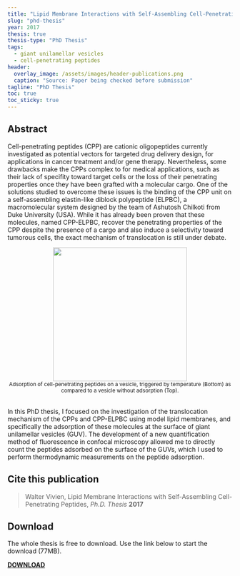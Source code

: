 ```yaml
---
title: "Lipid Membrane Interactions with Self-Assembling Cell-Penetrating Peptides"
slug: "phd-thesis"
year: 2017
thesis: true
thesis-type: "PhD Thesis"
tags:
  - giant unilamellar vesicles
  - cell-penetrating peptides
header:
  overlay_image: /assets/images/header-publications.png
  caption: "Source: Paper being checked before submission"
tagline: "PhD Thesis"
toc: true
toc_sticky: true
---
```


## Abstract

Cell-penetrating peptides (CPP) are cationic oligopeptides currently investigated as potential vectors
for targeted drug delivery design, for applications in cancer treatment and/or gene therapy.
Nevertheless, some drawbacks make the CPPs complex to for medical applications, such as their
lack of specifity toward target cells or the loss of their penetrating properties once they have been
grafted with a molecular cargo. One of the solutions studied to overcome these issues is the binding
of the CPP unit on a self-assembling elastin-like diblock polypeptide (ELPBC), a macromolecular
system designed by the team of Ashutosh Chilkoti from Duke University (USA). While it has already
been proven that these molecules, named CPP-ELPBC, recover the penetrating properties of the
CPP despite the presence of a cargo and also induce a selectivity toward tumorous cells, the exact
mechanism of translocation is still under debate.

<center><img src="{{ site.baseurl }}/assets/images/publications/abstract_phd_thesis.jpg" width='300' height='300'/></center>
<center><sub>Adsorption of cell-penetrating peptides on a vesicle, triggered by temperature (Bottom) as compared to a vesicle without adsorption (Top).</sub></center>
<br>

In this PhD thesis, I focused on the investigation of the translocation mechanism of the CPPs and
CPP-ELPBC using model lipid membranes, and specifically the adsorption of these molecules at the
surface of giant unilamellar vesicles (GUV). The development of a new quantification method of
fluorescence in confocal microscopy allowed me to directly count the peptides adsorbed on the
surface of the GUVs, which I used to perform thermodynamic measurements on the peptide
adsorption.

## Cite this publication

> Walter Vivien, Lipid Membrane Interactions with Self-Assembling Cell-Penetrating Peptides, *Ph.D. Thesis* **2017**

## Download

The whole thesis is free to download. Use the link below to start the download (77MB).

<a href="https://mega.nz/file/uYkTwDgb#kSUIzmJaexyvDTa4LLaQ6F-DNjU-oKbxmav_dWerU8A" class="btn btn--success"><b>DOWNLOAD</b></a>
